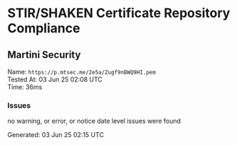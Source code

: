 # STIR/SHAKEN Certificate Repository Compliance

## Martini Security

Name: `https://p.mtsec.me/2e5a/Zugf9nBWQ9HI.pem`\
Tested At: 03 Jun 25 02:08 UTC\
Time: 36ms

### Issues

no warning, or error, or notice date level issues were found

Generated: 03 Jun 25 02:15 UTC